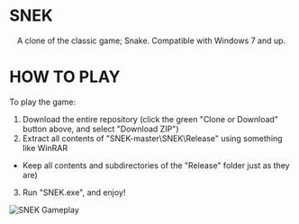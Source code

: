 # SNEK
<p align="center">
A clone of the classic game; Snake. Compatible with Windows 7 and up.
</p>

HOW TO PLAY
===========
To play the game:
1. Download the entire repository (click the green "Clone or Download" button above, and select "Download ZIP")
2. Extract all contents of "SNEK-master\SNEK\Release" using something like WinRAR 
  - Keep all contents and subdirectories of the "Release" folder just as they are)
3. Run "SNEK.exe", and enjoy!


![SNEK Gameplay](https://static.wixstatic.com/media/dfc191_2b8c85309d6d4e989cf115a14c6ed5cb~mv2.png/v1/fill/w_559,h_289,al_c,q_85,usm_0.66_1.00_0.01/snake%20sc%20big.webp)
